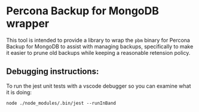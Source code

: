 # Percona Backup for MongoDB wrapper

This tool is intended to provide a library to wrap the `pbm` binary for Percona Backup for MongoDB to assist with managing backups,
specifically to make it easier to prune old backups while keeping a reasonable retension policy.

## Debugging instructions:

To run the jest unit tests with a vscode debugger so you can examine what it is doing:

    node ./node_modules/.bin/jest --runInBand